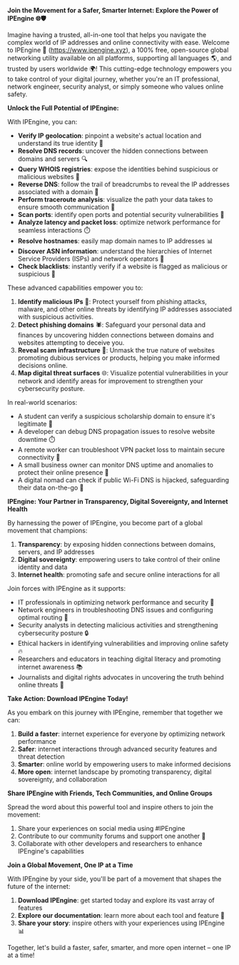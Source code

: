 **Join the Movement for a Safer, Smarter Internet: Explore the Power of IPEngine 🌐🛡️**

Imagine having a trusted, all-in-one tool that helps you navigate the complex world of IP addresses and online connectivity with ease. Welcome to IPEngine 🔗 (https://www.ipengine.xyz), a 100% free, open-source global networking utility available on all platforms, supporting all languages 🌎, and trusted by users worldwide 🌍! This cutting-edge technology empowers you to take control of your digital journey, whether you're an IT professional, network engineer, security analyst, or simply someone who values online safety.

**Unlock the Full Potential of IPEngine:**

With IPEngine, you can:

*   **Verify IP geolocation**: pinpoint a website's actual location and understand its true identity 📍
*   **Resolve DNS records**: uncover the hidden connections between domains and servers 🔍
*   **Query WHOIS registries**: expose the identities behind suspicious or malicious websites 🔎
*   **Reverse DNS**: follow the trail of breadcrumbs to reveal the IP addresses associated with a domain 👀
*   **Perform traceroute analysis**: visualize the path your data takes to ensure smooth communication 📡
*   **Scan ports**: identify open ports and potential security vulnerabilities 🔑
*   **Analyze latency and packet loss**: optimize network performance for seamless interactions ⏱️
*   **Resolve hostnames**: easily map domain names to IP addresses 📊
*   **Discover ASN information**: understand the hierarchies of Internet Service Providers (ISPs) and network operators 👥
*   **Check blacklists**: instantly verify if a website is flagged as malicious or suspicious 🔴

These advanced capabilities empower you to:

1.  **Identify malicious IPs** 🚫: Protect yourself from phishing attacks, malware, and other online threats by identifying IP addresses associated with suspicious activities.
2.  **Detect phishing domains** 🕷️: Safeguard your personal data and finances by uncovering hidden connections between domains and websites attempting to deceive you.
3.  **Reveal scam infrastructure** 🚨: Unmask the true nature of websites promoting dubious services or products, helping you make informed decisions online.
4.  **Map digital threat surfaces** 🌐: Visualize potential vulnerabilities in your network and identify areas for improvement to strengthen your cybersecurity posture.

In real-world scenarios:

*   A student can verify a suspicious scholarship domain to ensure it's legitimate 🔑
*   A developer can debug DNS propagation issues to resolve website downtime ⏱️
*   A remote worker can troubleshoot VPN packet loss to maintain secure connectivity 📡
*   A small business owner can monitor DNS uptime and anomalies to protect their online presence 👥
*   A digital nomad can check if public Wi-Fi DNS is hijacked, safeguarding their data on-the-go 🚀

**IPEngine: Your Partner in Transparency, Digital Sovereignty, and Internet Health**

By harnessing the power of IPEngine, you become part of a global movement that champions:

1.  **Transparency**: by exposing hidden connections between domains, servers, and IP addresses
2.  **Digital sovereignty**: empowering users to take control of their online identity and data
3.  **Internet health**: promoting safe and secure online interactions for all

Join forces with IPEngine as it supports:

*   IT professionals in optimizing network performance and security 🔑
*   Network engineers in troubleshooting DNS issues and configuring optimal routing 📡
*   Security analysts in detecting malicious activities and strengthening cybersecurity posture 🔒
*   Ethical hackers in identifying vulnerabilities and improving online safety 🔥
*   Researchers and educators in teaching digital literacy and promoting internet awareness 📚
*   Journalists and digital rights advocates in uncovering the truth behind online threats 📰

**Take Action: Download IPEngine Today!**

As you embark on this journey with IPEngine, remember that together we can:

1.  **Build a faster**: internet experience for everyone by optimizing network performance
2.  **Safer**: internet interactions through advanced security features and threat detection
3.  **Smarter**: online world by empowering users to make informed decisions
4.  **More open**: internet landscape by promoting transparency, digital sovereignty, and collaboration

**Share IPEngine with Friends, Tech Communities, and Online Groups**

Spread the word about this powerful tool and inspire others to join the movement:

1.  Share your experiences on social media using #IPEngine
2.  Contribute to our community forums and support one another 🤝
3.  Collaborate with other developers and researchers to enhance IPEngine's capabilities

**Join a Global Movement, One IP at a Time**

With IPEngine by your side, you'll be part of a movement that shapes the future of the internet:

1.  **Download IPEngine**: get started today and explore its vast array of features
2.  **Explore our documentation**: learn more about each tool and feature 🔑
3.  **Share your story**: inspire others with your experiences using IPEngine 📊

Together, let's build a faster, safer, smarter, and more open internet – one IP at a time!